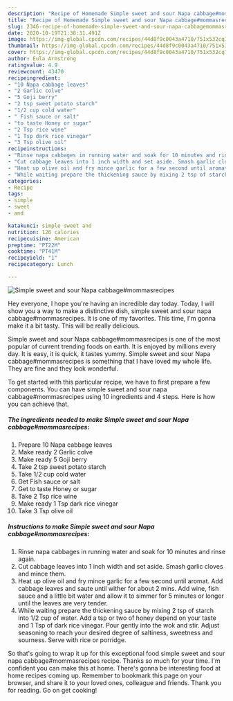 ```yaml
---
description: "Recipe of Homemade Simple sweet and sour Napa cabbage#mommasrecipes"
title: "Recipe of Homemade Simple sweet and sour Napa cabbage#mommasrecipes"
slug: 2346-recipe-of-homemade-simple-sweet-and-sour-napa-cabbagemommasrecipes
date: 2020-10-19T21:38:31.491Z
image: https://img-global.cpcdn.com/recipes/44d8f9c0043a4710/751x532cq70/simple-sweet-and-sour-napa-cabbagemommasrecipes-recipe-main-photo.jpg
thumbnail: https://img-global.cpcdn.com/recipes/44d8f9c0043a4710/751x532cq70/simple-sweet-and-sour-napa-cabbagemommasrecipes-recipe-main-photo.jpg
cover: https://img-global.cpcdn.com/recipes/44d8f9c0043a4710/751x532cq70/simple-sweet-and-sour-napa-cabbagemommasrecipes-recipe-main-photo.jpg
author: Eula Armstrong
ratingvalue: 4.9
reviewcount: 43470
recipeingredient:
- "10 Napa cabbage leaves"
- "2 Garlic colve"
- "5 Goji berry"
- "2 tsp sweet potato starch"
- "1/2 cup cold water"
- " Fish sauce or salt"
- "to taste Honey or sugar"
- "2 Tsp rice wine"
- "1 Tsp dark rice vinegar"
- "3 Tsp olive oil"
recipeinstructions:
- "Rinse napa cabbages in running water and soak for 10 minutes and rinse again."
- "Cut cabbage leaves into 1 inch width and set aside. Smash garlic cloves and mince them."
- "Heat up olive oil and fry mince garlic for a few second until aromat. Add cabbage leaves and saute until wither for about 2 mins. Add wine, fish sauce and a little bit water and allow it to simmer for 5 minutes or longer until the leaves are very tender."
- "While waiting prepare the thickening sauce by mixing 2 tsp of starch into 1/2 cup of water. Add a tsp or two of honey depend on your taste and 1 Tsp of dark rice vinegar. Pour gently into the wok and stir. Adjust seasoning to reach your desired degree of saltiness, sweetness and sourness. Serve with rice or porridge."
categories:
- Recipe
tags:
- simple
- sweet
- and

katakunci: simple sweet and 
nutrition: 126 calories
recipecuisine: American
preptime: "PT22M"
cooktime: "PT41M"
recipeyield: "1"
recipecategory: Lunch

---
```



![Simple sweet and sour Napa cabbage#mommasrecipes](https://img-global.cpcdn.com/recipes/44d8f9c0043a4710/751x532cq70/simple-sweet-and-sour-napa-cabbagemommasrecipes-recipe-main-photo.jpg)

Hey everyone, I hope you're having an incredible day today. Today, I will show you a way to make a distinctive dish, simple sweet and sour napa cabbage#mommasrecipes. It is one of my favorites. This time, I'm gonna make it a bit tasty. This will be really delicious.



Simple sweet and sour Napa cabbage#mommasrecipes is one of the most popular of current trending foods on earth. It is enjoyed by millions every day. It is easy, it is quick, it tastes yummy. Simple sweet and sour Napa cabbage#mommasrecipes is something that I have loved my whole life. They are fine and they look wonderful.


To get started with this particular recipe, we have to first prepare a few components. You can have simple sweet and sour napa cabbage#mommasrecipes using 10 ingredients and 4 steps. Here is how you can achieve that.

<!--inarticleads1-->

##### The ingredients needed to make Simple sweet and sour Napa cabbage#mommasrecipes:

1. Prepare 10 Napa cabbage leaves
1. Make ready 2 Garlic colve
1. Make ready 5 Goji berry
1. Take 2 tsp sweet potato starch
1. Take 1/2 cup cold water
1. Get  Fish sauce or salt
1. Get to taste Honey or sugar
1. Take 2 Tsp rice wine
1. Make ready 1 Tsp dark rice vinegar
1. Take 3 Tsp olive oil




<!--inarticleads2-->

##### Instructions to make Simple sweet and sour Napa cabbage#mommasrecipes:

1. Rinse napa cabbages in running water and soak for 10 minutes and rinse again.
1. Cut cabbage leaves into 1 inch width and set aside. Smash garlic cloves and mince them.
1. Heat up olive oil and fry mince garlic for a few second until aromat. Add cabbage leaves and saute until wither for about 2 mins. Add wine, fish sauce and a little bit water and allow it to simmer for 5 minutes or longer until the leaves are very tender.
1. While waiting prepare the thickening sauce by mixing 2 tsp of starch into 1/2 cup of water. Add a tsp or two of honey depend on your taste and 1 Tsp of dark rice vinegar. Pour gently into the wok and stir. Adjust seasoning to reach your desired degree of saltiness, sweetness and sourness. Serve with rice or porridge.




So that's going to wrap it up for this exceptional food simple sweet and sour napa cabbage#mommasrecipes recipe. Thanks so much for your time. I'm confident you can make this at home. There's gonna be interesting food at home recipes coming up. Remember to bookmark this page on your browser, and share it to your loved ones, colleague and friends. Thank you for reading. Go on get cooking!
